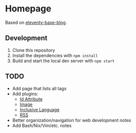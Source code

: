 # Homepage

Based on [eleventy-base-blog](https://github.com/11ty/eleventy-base-blog).

## Development

1. Clone this repository
2. Install the dependencies with `npm install`
3. Build and start the local dev server with `npm start`

## TODO

* Add page that lists all tags
* Add plugins:
    * [Id Attribute](https://www.11ty.dev/docs/plugins/id-attribute/)
    * [Image](https://www.11ty.dev/docs/plugins/image/)
    * [Inclusive Language](https://www.11ty.dev/docs/plugins/inclusive-language/)
    * [RSS](https://www.11ty.dev/docs/plugins/rss/)
* Better organization/navigation for web development notes
* Add Bash/Nix/Vim/etc. notes
